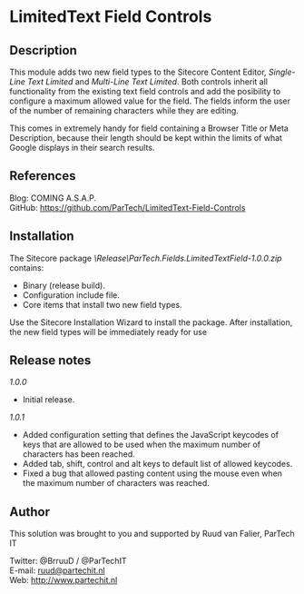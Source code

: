 LimitedText Field Controls
==========================

Description
-----------
This module adds two new field types to the Sitecore Content Editor, *Single-Line Text Limited* and *Multi-Line Text Limited*.
Both controls inherit all functionality from the existing text field controls and add the posibility to configure a maximum allowed value for the field.
The fields inform the user of the number of remaining characters while they are editing.

This comes in extremely handy for field containing a Browser Title or Meta Description, because their length should be kept within the limits of what Google displays in their search results.


References
------------
Blog: COMING A.S.A.P.  
GitHub: https://github.com/ParTech/LimitedText-Field-Controls


Installation
------------
The Sitecore package *\Release\ParTech.Fields.LimitedTextField-1.0.0.zip* contains:
- Binary (release build).
- Configuration include file.
- Core items that install two new field types.

Use the Sitecore Installation Wizard to install the package.
After installation, the new field types will be immediately ready for use


Release notes
-------------
*1.0.0*
- Initial release.

*1.0.1*
- Added configuration setting that defines the JavaScript keycodes of keys that are allowed to be used when the maximum number of characters has been reached.
- Added tab, shift, control and alt keys to default list of allowed keycodes.
- Fixed a bug that allowed pasting content using the mouse even when the maximum number of characters was reached.

Author
------
This solution was brought to you and supported by Ruud van Falier, ParTech IT

Twitter: @BrruuD / @ParTechIT   
E-mail: ruud@partechit.nl   
Web: http://www.partechit.nl